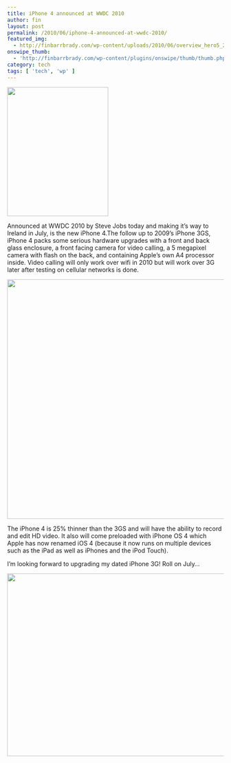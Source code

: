 ```yaml
---
title: iPhone 4 announced at WWDC 2010
author: fin
layout: post
permalink: /2010/06/iphone-4-announced-at-wwdc-2010/
featured_img:
  - http://finbarrbrady.com/wp-content/uploads/2010/06/overview_hero5_20100607.png
onswipe_thumb:
  - 'http://finbarrbrady.com/wp-content/plugins/onswipe/thumb/thumb.php?src=http://finbarrbrady.com/wp-content/uploads/2010/06/overview_hero5_20100607.png&amp;w=600&amp;h=800&amp;zc=1&amp;q=75&amp;f=0'
category: tech
tags: [ 'tech', 'wp' ]
---
```

<img class="aligncenter size-medium wp-image-376" title="overview_hero3_20100607" src="http://finbarrbrady.com/wp-content/uploads/2010/06/overview_hero3_20100607-235x300.png" alt="" width="235" height="300" />

Announced at WWDC 2010 by Steve Jobs today and making it&#8217;s way to Ireland in July, is the new iPhone 4.<!--more-->The follow up to 2009&#8217;s iPhone 3GS, iPhone 4 packs some serious hardware upgrades with a front and back glass enclosure, a front facing camera for video calling, a 5 megapixel camera with flash on the back, and containing Apple&#8217;s own A4 processor inside. Video calling will only work over wifi in 2010 but will work over 3G later after testing on cellular networks is done.

<img class="aligncenter size-full wp-image-378" title="overview_hero5_20100607" src="http://finbarrbrady.com/wp-content/uploads/2010/06/overview_hero5_20100607.png" alt="" width="589" height="557" />

The iPhone 4 is 25% thinner than the 3GS and will have the ability to record and edit HD video. It also will come preloaded with iPhone OS 4 which Apple has now renamed iOS 4 (because it now runs on multiple devices such as the iPad as well as iPhones and the iPod Touch).

I&#8217;m looking forward to upgrading my dated iPhone 3G! Roll on July&#8230;

<img class="aligncenter size-full wp-image-365" title="apple-wwdc10_450" src="http://finbarrbrady.com/wp-content/uploads/2010/06/apple-wwdc10_450.jpg" alt="" width="640" height="425" />
